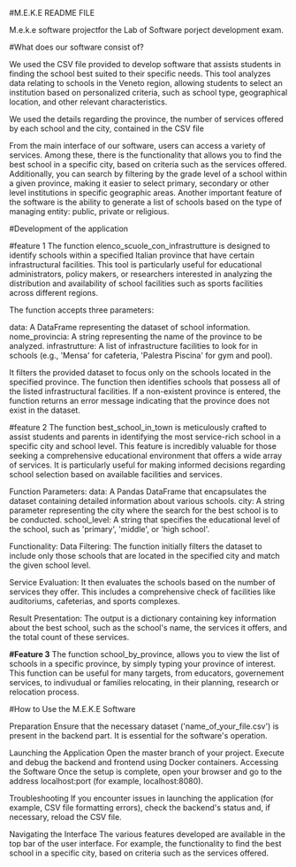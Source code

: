#M.E.K.E README FILE

M.e.k.e software projectfor the Lab of Software porject development exam.

#What does our software consist of?

We used the CSV file provided to develop software that assists students in finding the school best suited to their specific needs. This tool analyzes data relating to schools in the Veneto region, allowing students to select an institution based on personalized criteria, such as school type, geographical location, and other relevant characteristics.

We used the details regarding the province, the number of services offered by each school and the city, contained in the CSV file

From the main interface of our software, users can access a variety of services. Among these, there is the functionality that allows you to find the best school in a specific city, based on criteria such as the services offered. Additionally, you can search by filtering by the grade level of a school within a given province, making it easier to select primary, secondary or other level institutions in specific geographic areas.
Another important feature of the software is the ability to generate a list of schools based on the type of managing entity: public, private or religious. 

#Development of the application

#feature 1 
The function elenco_scuole_con_infrastrutture is designed to identify schools within a specified Italian province that have certain infrastructural facilities. This tool is particularly useful for educational administrators, policy makers, or researchers interested in analyzing the distribution and availability of school facilities such as sports facilities across different regions.

The function accepts three parameters:

data: A DataFrame representing the dataset of school information.
nome_provincia: A string representing the name of the province to be analyzed.
infrastrutture: A list of infrastructure facilities to look for in schools (e.g., 'Mensa' for cafeteria, 'Palestra Piscina' for gym and pool).

It filters the provided dataset to focus only on the schools located in the specified province.
The function then identifies schools that possess all of the listed infrastructural facilities.
If a non-existent province is entered, the function returns an error message indicating that the province does not exist in the dataset.

#feature 2 
The function best_school_in_town is meticulously crafted to assist students and parents in identifying the most service-rich school in a specific city and school level. This feature is incredibly valuable for those seeking a comprehensive educational environment that offers a wide array of services. It is particularly useful for making informed decisions regarding school selection based on available facilities and services.

Function Parameters:
data: A Pandas DataFrame that encapsulates the dataset containing detailed information about various schools.
city: A string parameter representing the city where the search for the best school is to be conducted.
school_level: A string that specifies the educational level of the school, such as 'primary', 'middle', or 'high school'.

Functionality:
Data Filtering: The function initially filters the dataset to include only those schools that are located in the specified city and match the given school level.

Service Evaluation: It then evaluates the schools based on the number of services they offer. This includes a comprehensive check of facilities like auditoriums, cafeterias, and sports complexes.

Result Presentation: The output is a dictionary containing key information about the best school, such as the school's name, the services it offers, and the total count of these services.

**#Feature 3**
The function school_by_province, allows you to view the list of schools in a specific province, by simply typing your province of interest.
This function can be useful for many targets, from educators, governement services, to indivudual or families relocating, in their planning, research or relocation process.



#How to Use the M.E.K.E Software

Preparation
Ensure that the necessary dataset ('name_of_your_file.csv') is present in the backend part. It is essential for the software's operation.

Launching the Application
Open the master branch of your project.
Execute and debug the backend and frontend using Docker containers.
Accessing the Software
Once the setup is complete, open your browser and go to the address localhost:port (for example, localhost:8080).

Troubleshooting
If you encounter issues in launching the application (for example, CSV file formatting errors), check the backend's status and, if necessary, reload the CSV file.

Navigating the Interface
The various features developed are available in the top bar of the user interface. For example, the functionality to find the best school in a specific city, based on criteria such as the services offered.